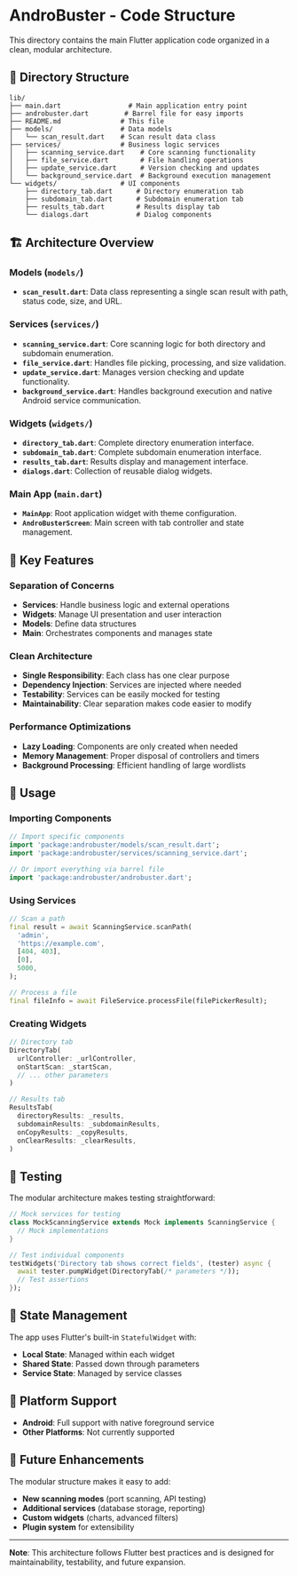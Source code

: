 # AndroBuster - Code Structure

This directory contains the main Flutter application code organized in a clean, modular architecture.

## 📁 Directory Structure

```
lib/
├── main.dart                 # Main application entry point
├── androbuster.dart         # Barrel file for easy imports
├── README.md               # This file
├── models/                 # Data models
│   └── scan_result.dart    # Scan result data class
├── services/               # Business logic services
│   ├── scanning_service.dart    # Core scanning functionality
│   ├── file_service.dart        # File handling operations
│   ├── update_service.dart      # Version checking and updates
│   └── background_service.dart  # Background execution management
└── widgets/                # UI components
    ├── directory_tab.dart      # Directory enumeration tab
    ├── subdomain_tab.dart      # Subdomain enumeration tab
    ├── results_tab.dart        # Results display tab
    └── dialogs.dart            # Dialog components
```

## 🏗️ Architecture Overview

### **Models** (`models/`)
- **`scan_result.dart`**: Data class representing a single scan result with path, status code, size, and URL.

### **Services** (`services/`)
- **`scanning_service.dart`**: Core scanning logic for both directory and subdomain enumeration.
- **`file_service.dart`**: Handles file picking, processing, and size validation.
- **`update_service.dart`**: Manages version checking and update functionality.
- **`background_service.dart`**: Handles background execution and native Android service communication.

### **Widgets** (`widgets/`)
- **`directory_tab.dart`**: Complete directory enumeration interface.
- **`subdomain_tab.dart`**: Complete subdomain enumeration interface.
- **`results_tab.dart`**: Results display and management interface.
- **`dialogs.dart`**: Collection of reusable dialog widgets.

### **Main App** (`main.dart`)
- **`MainApp`**: Root application widget with theme configuration.
- **`AndroBusterScreen`**: Main screen with tab controller and state management.

## 🔧 Key Features

### **Separation of Concerns**
- **Services**: Handle business logic and external operations
- **Widgets**: Manage UI presentation and user interaction
- **Models**: Define data structures
- **Main**: Orchestrates components and manages state

### **Clean Architecture**
- **Single Responsibility**: Each class has one clear purpose
- **Dependency Injection**: Services are injected where needed
- **Testability**: Services can be easily mocked for testing
- **Maintainability**: Clear separation makes code easier to modify

### **Performance Optimizations**
- **Lazy Loading**: Components are only created when needed
- **Memory Management**: Proper disposal of controllers and timers
- **Background Processing**: Efficient handling of large wordlists

## 🚀 Usage

### **Importing Components**
```dart
// Import specific components
import 'package:androbuster/models/scan_result.dart';
import 'package:androbuster/services/scanning_service.dart';

// Or import everything via barrel file
import 'package:androbuster/androbuster.dart';
```

### **Using Services**
```dart
// Scan a path
final result = await ScanningService.scanPath(
  'admin',
  'https://example.com',
  [404, 403],
  [0],
  5000,
);

// Process a file
final fileInfo = await FileService.processFile(filePickerResult);
```

### **Creating Widgets**
```dart
// Directory tab
DirectoryTab(
  urlController: _urlController,
  onStartScan: _startScan,
  // ... other parameters
)

// Results tab
ResultsTab(
  directoryResults: _results,
  subdomainResults: _subdomainResults,
  onCopyResults: _copyResults,
  onClearResults: _clearResults,
)
```

## 🧪 Testing

The modular architecture makes testing straightforward:

```dart
// Mock services for testing
class MockScanningService extends Mock implements ScanningService {
  // Mock implementations
}

// Test individual components
testWidgets('Directory tab shows correct fields', (tester) async {
  await tester.pumpWidget(DirectoryTab(/* parameters */));
  // Test assertions
});
```

## 🔄 State Management

The app uses Flutter's built-in `StatefulWidget` with:
- **Local State**: Managed within each widget
- **Shared State**: Passed down through parameters
- **Service State**: Managed by service classes

## 📱 Platform Support

- **Android**: Full support with native foreground service
- **Other Platforms**: Not currently supported

## 🚀 Future Enhancements

The modular structure makes it easy to add:
- **New scanning modes** (port scanning, API testing)
- **Additional services** (database storage, reporting)
- **Custom widgets** (charts, advanced filters)
- **Plugin system** for extensibility

---

**Note**: This architecture follows Flutter best practices and is designed for maintainability, testability, and future expansion.
